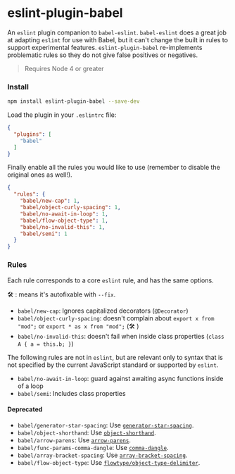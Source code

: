 # eslint-plugin-babel

An `eslint` plugin companion to `babel-eslint`. `babel-eslint` does a great job at adapting `eslint`
for use with Babel, but it can't change the built in rules to support experimental features.
`eslint-plugin-babel` re-implements problematic rules so they do not give false positives or negatives.

> Requires Node 4 or greater

### Install

```sh
npm install eslint-plugin-babel --save-dev
```

Load the plugin in your `.eslintrc` file:

```json
{
  "plugins": [
    "babel"
  ]
}
```

Finally enable all the rules you would like to use (remember to disable the
original ones as well!).

```json
{
  "rules": {
    "babel/new-cap": 1,
    "babel/object-curly-spacing": 1,
    "babel/no-await-in-loop": 1,
    "babel/flow-object-type": 1,
    "babel/no-invalid-this": 1,
    "babel/semi": 1
  }
}
```
### Rules

Each rule corresponds to a core `eslint` rule, and has the same options.

🛠 : means it's autofixable with `--fix`.

- `babel/new-cap`: Ignores capitalized decorators (`@Decorator`)
- `babel/object-curly-spacing`: doesn't complain about `export x from "mod";` or `export * as x from "mod";` (🛠 )
- `babel/no-invalid-this`: doesn't fail when inside class properties (`class A { a = this.b; }`)

The following rules are not in `eslint`, but are relevant only to syntax that is not specified by
the current JavaScript standard or supported by `eslint`.

- `babel/no-await-in-loop`: guard against awaiting async functions inside of a loop
- `babel/semi`: Includes class properties

#### Deprecated

- `babel/generator-star-spacing`: Use [`generator-star-spacing`](http://eslint.org/docs/rules/generator-star-spacing).
- `babel/object-shorthand`: Use [`object-shorthand`](http://eslint.org/docs/rules/object-shorthand).
- `babel/arrow-parens`: Use [`arrow-parens`](http://eslint.org/docs/rules/arrow-parens).
- `babel/func-params-comma-dangle`: Use [`comma-dangle`](http://eslint.org/docs/rules/comma-dangle).
- `babel/array-bracket-spacing`: Use [`array-bracket-spacing`](http://eslint.org/docs/rules/array-bracket-spacing).
- `babel/flow-object-type`: Use [`flowtype/object-type-delimiter`](https://github.com/gajus/eslint-plugin-flowtype#eslint-plugin-flowtype-rules-object-type-delimiter).
